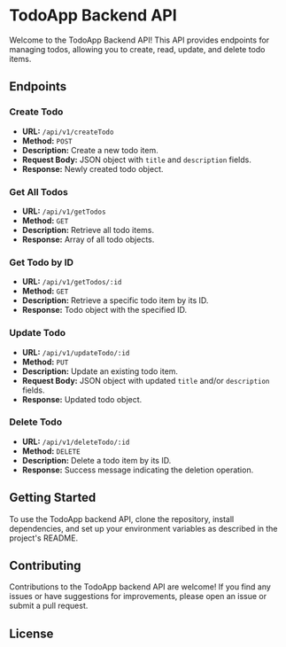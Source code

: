 # TodoApp Backend API

Welcome to the TodoApp Backend API! This API provides endpoints for managing todos, allowing you to create, read, update, and delete todo items.

## Endpoints

### Create Todo

- **URL:** `/api/v1/createTodo`
- **Method:** `POST`
- **Description:** Create a new todo item.
- **Request Body:** JSON object with `title` and `description` fields.
- **Response:** Newly created todo object.

### Get All Todos

- **URL:** `/api/v1/getTodos`
- **Method:** `GET`
- **Description:** Retrieve all todo items.
- **Response:** Array of all todo objects.

### Get Todo by ID

- **URL:** `/api/v1/getTodos/:id`
- **Method:** `GET`
- **Description:** Retrieve a specific todo item by its ID.
- **Response:** Todo object with the specified ID.

### Update Todo

- **URL:** `/api/v1/updateTodo/:id`
- **Method:** `PUT`
- **Description:** Update an existing todo item.
- **Request Body:** JSON object with updated `title` and/or `description` fields.
- **Response:** Updated todo object.

### Delete Todo

- **URL:** `/api/v1/deleteTodo/:id`
- **Method:** `DELETE`
- **Description:** Delete a todo item by its ID.
- **Response:** Success message indicating the deletion operation.

## Getting Started

To use the TodoApp backend API, clone the repository, install dependencies, and set up your environment variables as described in the project's README.

## Contributing

Contributions to the TodoApp backend API are welcome! If you find any issues or have suggestions for improvements, please open an issue or submit a pull request.

## License

